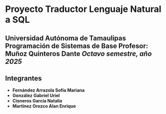 # Proyecto Traductor Lenguaje Natural a SQL

Universidad Autónoma de Tamaulipas 
Programación de Sistemas de Base 
**Profesor: Muñoz Quinteros Dante**
*Octavo semestre, año 2025* 
---
## Integrantes

- **Fernández Arrazola Sofía Mariana**  
- **González Gabriel Uriel**  
- **Cisneros García Natalia**  
- **Martínez Orozco Alan Enrique**
